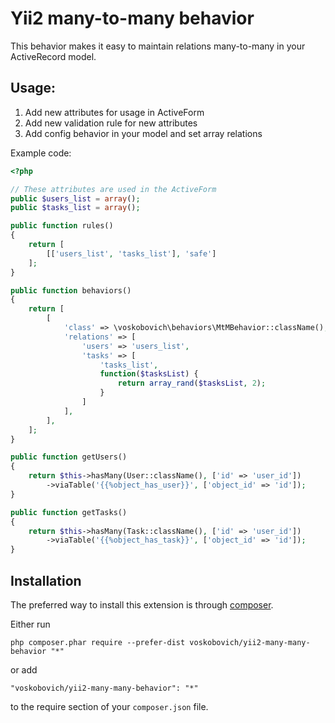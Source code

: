 Yii2 many-to-many behavior
===================
This behavior makes it easy to maintain relations many-to-many in your ActiveRecord model.

Usage:
------------
1. Add new attributes for usage in ActiveForm  
2. Add new validation rule for new attributes  
3. Add config behavior in your model and set array relations

Example code:
```php
<?php

// These attributes are used in the ActiveForm
public $users_list = array();
public $tasks_list = array();

public function rules()
{
    return [
        [['users_list', 'tasks_list'], 'safe']
    ];
}

public function behaviors()
{
    return [
        [
            'class' => \voskobovich\behaviors\MtMBehavior::className(),
            'relations' => [
                'users' => 'users_list',
                'tasks' => [
                    'tasks_list',
                    function($tasksList) {
                        return array_rand($tasksList, 2);
                    }
                ]
            ],
        ],
    ];
}

public function getUsers()
{
    return $this->hasMany(User::className(), ['id' => 'user_id'])
        ->viaTable('{{%object_has_user}}', ['object_id' => 'id']);
}

public function getTasks()
{
    return $this->hasMany(Task::className(), ['id' => 'user_id'])
        ->viaTable('{{%object_has_task}}', ['object_id' => 'id']);
}
```

Installation
------------

The preferred way to install this extension is through [composer](http://getcomposer.org/download/).

Either run

```
php composer.phar require --prefer-dist voskobovich/yii2-many-many-behavior "*"
```

or add

```
"voskobovich/yii2-many-many-behavior": "*"
```

to the require section of your `composer.json` file.